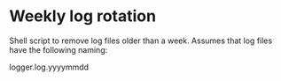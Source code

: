 # Weekly log rotation

Shell script to remove log files older than a week.
Assumes that log files have the following naming:

logger.log.yyyymmdd

